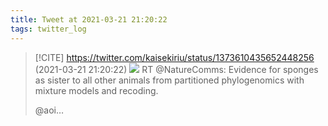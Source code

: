 ```yaml
---
title: Tweet at 2021-03-21 21:20:22
tags: twitter_log
---
```


> [!CITE] https://twitter.com/kaisekiriu/status/1373610435652448256 (2021-03-21 21:20:22)
> ![](https://twitter.com/kaisekiriu/status/1373610435652448256)
> RT @NatureComms: Evidence for sponges as sister to all other animals from partitioned phylogenomics with mixture models and recoding.
> 
> @aoi…
